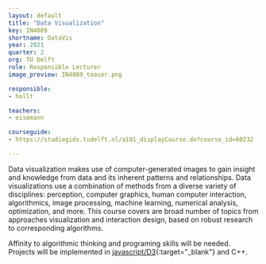 ```yaml
---
layout: default
title: "Data Visualization"
key: IN4089
shortname: DataVis
year: 2021
quarter: 2
org: TU Delft
role: Responsible Lecturer
image_preview: IN4089_teaser.png

responsible:
- hollt

teachers:
- eisemann

courseguide:
- https://studiegids.tudelft.nl/a101_displayCourse.do?course_id=60232

---
```

Data visualization makes use of computer-generated images to gain insight and knowledge from data and its inherent patterns and relationships. Data visualizations use a combination of methods from a diverse variety of disciplines: perception, computer graphics, human computer interaction, algorithmics, image processing, machine learning, numerical analysis, optimization, and more.
This course covers are broad number of topics from approaches visualization and interaction design, based on robust research to corresponding algorithms.

Affinity to algorithmic thinking and programing skills will be needed. Projects will be implemented in [javascript/D3](https://d3js.org){:target="_blank"} and C++.